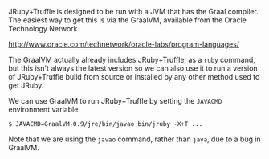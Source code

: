 JRuby+Truffle is designed to be run with a JVM that has the Graal compiler. The easiest way to get this is via the GraalVM, available from the Oracle Technology Network.

http://www.oracle.com/technetwork/oracle-labs/program-languages/

The GraalVM actually already includes JRuby+Truffle, as a `ruby` command, but this isn't always the latest version so we can also use it to run a version of JRuby+Truffle build from source or installed by any other method used to get JRuby.

We can use GraalVM to run JRuby+Truffle by setting the `JAVACMD` environment variable.

```
$ JAVACMD=GraalVM-0.9/jre/bin/javao bin/jruby -X+T ...
```

Note that we are using the `javao` command, rather than `java`, due to a bug in GraalVM.